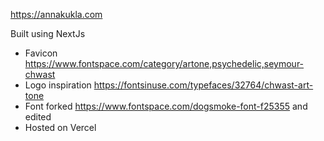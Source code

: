 https://annakukla.com

Built using NextJs

* Favicon https://www.fontspace.com/category/artone,psychedelic,seymour-chwast
* Logo inspiration https://fontsinuse.com/typefaces/32764/chwast-art-tone
* Font forked https://www.fontspace.com/dogsmoke-font-f25355 and edited
* Hosted on Vercel